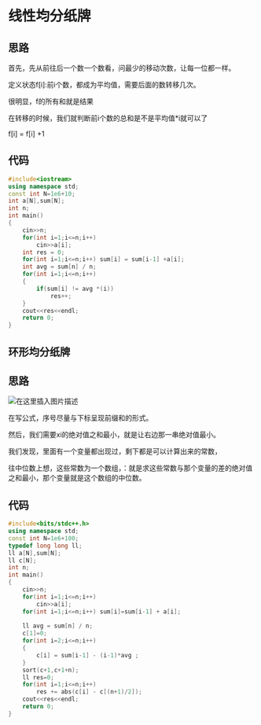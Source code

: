 # 线性均分纸牌

## 思路

首先，先从前往后一个数一个数看，问最少的移动次数，让每一位都一样。

定义状态f[i]:前i个数，都成为平均值，需要后面的数转移几次。

很明显，f的所有和就是结果

在转移的时候，我们就判断前i个数的总和是不是平均值*i就可以了

f[i] = f[i] +1

## 代码

```cpp
#include<iostream>
using namespace std;
const int N=1e6+10;
int a[N],sum[N];
int n;
int main()
{
    cin>>n;
    for(int i=1;i<=n;i++)
        cin>>a[i];
    int res = 0;
    for(int i=1;i<=n;i++) sum[i] = sum[i-1] +a[i];
    int avg = sum[n] / n;
    for(int i=1;i<=n;i++)
    {
        if(sum[i] != avg *(i))
            res++;
    }
    cout<<res<<endl;
    return 0;
}

```



## 环形均分纸牌

## 思路

![在这里插入图片描述](https://tva1.sinaimg.cn/large/007S8ZIlly1gjopla2zt9j30u00ubwnf.jpg)

在写公式，序号尽量与下标呈现前缀和的形式。

然后，我们需要xi的绝对值之和最小，就是让右边那一串绝对值最小。

我们发现，里面有一个变量都出现过，剩下都是可以计算出来的常数，

往中位数上想，这些常数为一个数组，：就是求这些常数与那个变量的差的绝对值之和最小，那个变量就是这个数组的中位数。

## 代码

```cpp
#include<bits/stdc++.h>
using namespace std;
const int N=1e6+100;
typedef long long ll;
ll a[N],sum[N];
ll c[N];
int n;
int main()
{
    cin>>n;
    for(int i=1;i<=n;i++)
        cin>>a[i];
    for(int i=1;i<=n;i++) sum[i]=sum[i-1] + a[i];
    
    ll avg = sum[n] / n;
    c[1]=0;
    for(int i=2;i<=n;i++)
    {
        c[i] = sum[i-1] - (i-1)*avg ;
    }
    sort(c+1,c+1+n);
    ll res=0;
    for(int i=1;i<=n;i++)
        res += abs(c[i] - c[(n+1)/2]);
    cout<<res<<endl;
    return 0;
}
```




